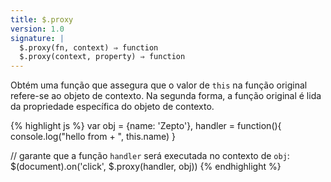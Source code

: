 ```yaml
---
title: $.proxy
version: 1.0
signature: |
  $.proxy(fn, context) ⇒ function
  $.proxy(context, property) ⇒ function
---
```


Obtém uma função que assegura que o valor de `this` na função original
refere-se ao objeto de contexto. Na segunda forma, a função original é lida
da propriedade específica do objeto de contexto.

{% highlight js %}
var obj = {name: 'Zepto'},
    handler = function(){ console.log("hello from + ", this.name) }

// garante que a função `handler` será executada no contexto de `obj`:
$(document).on('click', $.proxy(handler, obj))
{% endhighlight %}
